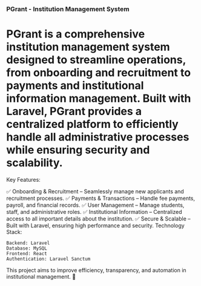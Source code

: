 ### PGrant - Institution Management System

# PGrant is a comprehensive institution management system designed to streamline operations, from onboarding and recruitment to payments and institutional information management. Built with Laravel, PGrant provides a centralized platform to efficiently handle all administrative processes while ensuring security and scalability.
Key Features:

✅ Onboarding & Recruitment – Seamlessly manage new applicants and recruitment processes.
✅ Payments & Transactions – Handle fee payments, payroll, and financial records.
✅ User Management – Manage students, staff, and administrative roles.
✅ Institutional Information – Centralized access to all important details about the institution.
✅ Secure & Scalable – Built with Laravel, ensuring high performance and security.
Technology Stack:

    Backend: Laravel
    Database: MySQL
    Frontend: React
    Authentication: Laravel Sanctum

This project aims to improve efficiency, transparency, and automation in institutional management. 🚀
